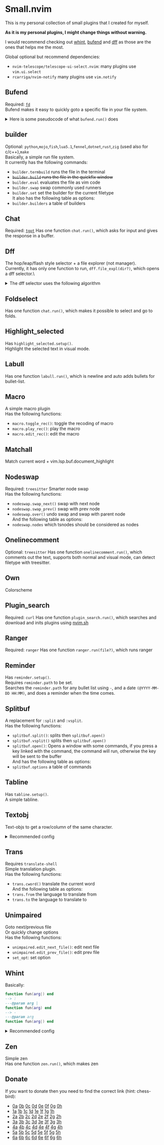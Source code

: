 # Small.nvim
This is my personal collection of small plugins that I created for myself.

**As it is my personal plugins, I might change things without warning.**

I would recommend checking out [whint](##Whint), [bufend](##Bufend) and [dff](##Dff) as those are the ones that helps me the most.

Global optional but recommend dependencies:
+ `nvim-telescope/telescope-ui-select.nvim`: many plugins use `vim.ui.select`
+ `rcarriga/nvim-notify` many plugins use `vim.notify`

## Bufend
Required: [`fd`](https://github.com/sharkdp/fd) \
Bufend makes it easy to quickly goto a specific file in your file system.
<details><summary>Here is some pseudocode of what <code>bufend.run()</code> does</summary>

```python
char=getchar()
if char=='<esc>':return
elif char=='<tab>':
    set_mark(getchar(),select_file_from_opend())
elif char=='<bs>':
    del_mark(getchar())
elif char=='<cr>':
    edit(select_file_from_opend())
else:
    if marks[char]:
        edit(marks[char])
    elif (files:=get_opened_file_with_starting_char(char)):
        edit(files[0] if len(files)==1 or select(files))
    else:
        edit(select(get_files_with_starting_char(char)))
```
</details>

## builder
Optional: `python`,`mojo`,`fish`,`lua5.1`,`fennel`,`dotnet`,`rust`,`zig` (used also for c/c++),`make`\
Basically, a simple run file system.\
It currently has the following commands:
+ `builder.termbuild` runs the file in the terminal
+ <s>`builder.build` runs the file in the quickfix window</s>
+ `builder.eval` evaluates the file as vim code
+ `builder.swap` swap commonly used runners
+ `builder.set` set the builder for the current filetype\
It also has the following table as options:
+ `builder.builders` a table of builders

## Chat
Required: [`tgpt`](https://github.com/aandrew-me/tgpt)
Has one function `chat.run()`, which asks for input and gives the response in a buffer.

## Dff
The hop/leap/flash style selector + a file explorer (not manager).\
Currently, it has only one function to run, `dff.file_expl(dir?)`, which opens a dff selector.\
<details><summary>The dff selector uses the following algorithm</summary>

```python
items=get_items()
col=0
while len(items)!=1:
    char_at_col=items[0][col]
    while all(map(lambda x:x[col]==char_at_col,items)):
        col=col+1
    char=getchar()
    if char=='<esc>':break
    items=filter(lambda x:x[col]==char,items)
```
</details>

## Foldselect
Has one function `chat.run()`, which makes it possible to select and go to folds.

## Highlight_selected
Has `highlight_selected.setup()`. \
Highlight the selected text in visual mode.

## Labull
Has one function `labull.run()`, which is newline and auto adds bullets for bullet-list.

## Macro
A simple macro plugin \
Has the following functions:
+ `macro.toggle_rec()`: toggle the recoding of macro
+ `macro.play_rec()`: play the macro
+ `macro.edit_rec()`: edit the macro

## Matchall
Match current word + vim.lsp.buf.document_highlight

## Nodeswap
Required: `treesitter`
Smarter node swap \
Has the following functions:
+ `nodeswap.swap_next()` swap with next node
+ `nodeswap.swap_prev()` swap with prev node
+ `nodeswap.over()` undo swap and swap with parent node \
And the following table as options:
+ `nodeswap.nodes` which tsnodes should be considered as nodes

## Onelinecomment
Optional: `treesitter`
Has one function `onelinecomment.run()`, which comments out the text, supports both normal and visual mode, can detect filetype with treesitter.

## Own
Colorscheme

## Plugin_search
Required: `curl`
Has one function `plugin_search.run()`, which searches and download and inits plugins using [nvim.sh](https://nvim.sh/)

## Ranger
Required: `ranger`
Has one function `ranger.run(file?)`, which runs ranger

## Reminder
Has `reminder.setup()`. \
Requires `reminder.path` to be set.\
Searches the `reminder.path` for any bullet list using `-`, and a date `(@YYYY-MM-DD HH:MM)`, and does a reminder when the time comes.

## Splitbuf
A replacement for `:split` and `:vsplit`.\
Has the following functions:
+ `splitbuf.split()`: splits then `splitbuf.open()`
+ `splitbuf.vsplit()` splits then `splitbuf.open()`
+ `splitbuf.open()`:
    Opens a window with some commands, if you press a key linked with the command, the command will run, otherwise the key will be sent to the buffer\
And has the following table as options:
+ `splitbuf.options` a table of commands

## Tabline
Has `tabline.setup()`.\
A simple tabline.

## Textobj
Text-objs to get a row/column of the same character.
<details><summary>Recommended config</summary>

```lua
vim.keymap.set('x','im',textobj.wordcolumn,{expr=true})
vim.keymap.set('o','im',textobj.charcolumn,{expr=true})
vim.keymap.set('x','ik',textobj.wordrow,{expr=true})
vim.keymap.set('o','ik',textobj.charrow,{expr=true})
```
</details>

## Trans
Requires `translate-shell`\
Simple translation plugin.\
Has the following functions:
+ `trans.cword()` translate the current word\
And the following table as options:
+ `trans.from` the language to translate from
+ `trans.to` the language to translate to

## Unimpaired
Goto next/previous file\
Or quickly change options\
Has the following functions:
+ `unimpaired.edit_next_file()`: edit next file
+ `unimpaired.edit_prev_file()`: edit prev file
+ `set_opt`: set option

## Whint
Basically:
```lua
function fun(arg|) end
--> :
---@param arg |
function fun(arg) end
--> -
---@param arg
function fun(arg|) end
```
<details><summary>Recommended config</summary>

```lua
vim.keymap.set('i',':',whint.run_wrapp(':'),{expr=true})
```
</details>

## Zen
Simple zen\
Has one function `zen.run()`, which makes zen

## Donate
If you want to donate then you need to find the correct link (hint: chess-bird):
* [0a]() [0b]() [0c]() [0d]() [0e]() [0f]() [0g]() [0h]()
* [1a]() [1b]() [1c]() [1d]() [1e]() [1f]() [1g]() [1h]()
* [2a]() [2b]() [2c]() [2d]() [2e]() [2f]() [2g]() [2h]()
* [3a]() [3b]() [3c]() [3d]() [3e]() [3f]() [3g]() [3h]()
* [4a]() [4b]() [4c]() [4d]() [4e]() [4f](https://www.buymeacoffee.com/altermo) [4g]() [4h]()
* [5a]() [5b]() [5c]() [5d]() [5e]() [5f]() [5g]() [5h]()
* [6a]() [6b]() [6c]() [6d]() [6e]() [6f]() [6g]() [6h]()
